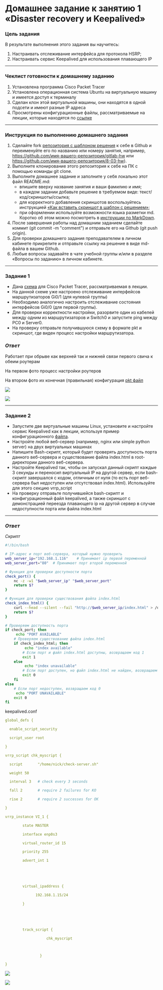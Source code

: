# Домашнее задание к занятию 1 «Disaster recovery и Keepalived»

### Цель задания
В результате выполнения этого задания вы научитесь:
1. Настраивать отслеживание интерфейса для протокола HSRP;
2. Настраивать сервис Keepalived для использования плавающего IP

------

### Чеклист готовности к домашнему заданию

1. Установлена программа Cisco Packet Tracer
2. Установлена операционная система Ubuntu на виртуальную машину и имеется доступ к терминалу
3. Сделан клон этой виртуальной машины, они находятся в одной подсети и имеют разные IP адреса
4. Просмотрены конфигурационные файлы, рассматриваемые на лекции, которые находятся по [ссылке](1/)


------

### Инструкция по выполнению домашнего задания

1. Сделайте fork [репозитория c шаблоном решения](https://github.com/netology-code/sys-pattern-homework) к себе в Github и переименуйте его по названию или номеру занятия, например, https://github.com/имя-вашего-репозитория/gitlab-hw или https://github.com/имя-вашего-репозитория/8-03-hw).
2. Выполните клонирование этого репозитория к себе на ПК с помощью команды git clone.
3. Выполните домашнее задание и заполните у себя локально этот файл README.md:
   - впишите вверху название занятия и ваши фамилию и имя;
   - в каждом задании добавьте решение в требуемом виде: текст/код/скриншоты/ссылка;
   - для корректного добавления скриншотов воспользуйтесь инструкцией [«Как вставить скриншот в шаблон с решением»](https://github.com/netology-code/sys-pattern-homework/blob/main/screen-instruction.md);
   - при оформлении используйте возможности языка разметки md. Коротко об этом можно посмотреть в [инструкции по MarkDown](https://github.com/netology-code/sys-pattern-homework/blob/main/md-instruction.md).
4. После завершения работы над домашним заданием сделайте коммит (git commit -m "comment") и отправьте его на Github (git push origin).
5. Для проверки домашнего задания преподавателем в личном кабинете прикрепите и отправьте ссылку на решение в виде md-файла в вашем Github.
6. Любые вопросы задавайте в чате учебной группы и/или в разделе «Вопросы по заданию» в личном кабинете.



------


### Задание 1
- Дана [схема](1/hsrp_advanced.pkt) для Cisco Packet Tracer, рассматриваемая в лекции.
- На данной схеме уже настроено отслеживание интерфейсов маршрутизаторов Gi0/1 (для нулевой группы)
- Необходимо аналогично настроить отслеживание состояния интерфейсов Gi0/0 (для первой группы).
- Для проверки корректности настройки, разорвите один из кабелей между одним из маршрутизаторов и Switch0 и запустите ping между PC0 и Server0.
- На проверку отправьте получившуюся схему в формате pkt и скриншот, где виден процесс настройки маршрутизатора.

### *Ответ*

Работает при обрыве как верхней так и нижней связи первого свича к обеим роутерам

На первом фото процесс настройки роутеров

На втором фото их конечная (правильная) конфигурация [pkt файл](./1/hsrp_advanced_nick.pkt)

![](./1/1.png)

![](./1/2.png)


------


### Задание 2
- Запустите две виртуальные машины Linux, установите и настройте сервис Keepalived как в лекции, используя пример конфигурационного [файла](1/keepalived-simple.conf).
- Настройте любой веб-сервер (например, nginx или simple python server) на двух виртуальных машинах
- Напишите Bash-скрипт, который будет проверять доступность порта данного веб-сервера и существование файла index.html в root-директории данного веб-сервера.
- Настройте Keepalived так, чтобы он запускал данный скрипт каждые 3 секунды и переносил виртуальный IP на другой сервер, если bash-скрипт завершался с кодом, отличным от нуля (то есть порт веб-сервера был недоступен или отсутствовал index.html). Используйте для этого секцию vrrp_script
- На проверку отправьте получившейся bash-скрипт и конфигурационный файл keepalived, а также скриншот с демонстрацией переезда плавающего ip на другой сервер в случае недоступности порта или файла index.html


------

### *Ответ*

*Скрипт*

```sh
#!/bin/bash

# IP-адрес и порт веб-сервера, который нужно проверить
web_server_ip="192.168.1.116"    # Принимает ip первой переменной
web_server_port="80"  # Принимает порт второй переменной

# Функция для проверки доступности порта
check_port() {
    nc -z -w1 "$web_server_ip" "$web_server_port"
    return $?
}

# Функция для проверки существования файла index.html
check_index_html() {
    curl --head --silent --fail "http://$web_server_ip/index.html" > /dev/null
    return $?
}

# Проверяем доступность порта
if check_port; then
     echo "PORT AVAILABLE"
    # Проверяем существование файла index.html
    if check_index_html; then
         echo "index available"
        # Если порт и файл index.html доступны, возвращаем код 1
        exit 1
    else
         echo "index unavailable"
        # Если порт доступен, но файл index.html не найден, возвращаем код 0
        exit 0
    fi
else
    # Если порт недоступен, возвращаем код 0
     echo "PORT UNAVAILABLE"
    exit 0
fi
```

keepalived.conf
```yml
global_defs {

  enable_script_security

  script_user root

}

vrrp_script chk_myscript {

  script       "/home/nick/check-server.sh"

  weight 50

  interval 3   # check every 3 seconds

  fall 2       # require 2 failures for KO

  rise 2       # require 2 successes for OK

}

vrrp_instance VI_1 {

        state MASTER

        interface enp0s3

        virtual_router_id 15

        priority 255

        advert_int 1





        virtual_ipaddress {

              192.168.1.15/24

        }





        track_script {

                   chk_myscript



                }

}
```

![](./1/3.png)

![](./1/4.png)


